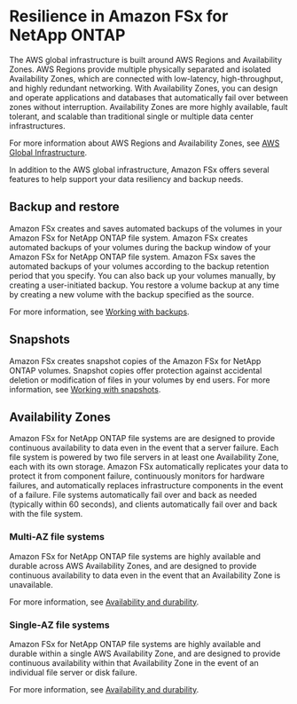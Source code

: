 # Resilience in Amazon FSx for NetApp ONTAP<a name="disaster-recovery-resiliency"></a>

The AWS global infrastructure is built around AWS Regions and Availability Zones\. AWS Regions provide multiple physically separated and isolated Availability Zones, which are connected with low\-latency, high\-throughput, and highly redundant networking\. With Availability Zones, you can design and operate applications and databases that automatically fail over between zones without interruption\. Availability Zones are more highly available, fault tolerant, and scalable than traditional single or multiple data center infrastructures\. 

For more information about AWS Regions and Availability Zones, see [AWS Global Infrastructure](http://aws.amazon.com/about-aws/global-infrastructure/)\.

In addition to the AWS global infrastructure, Amazon FSx offers several features to help support your data resiliency and backup needs\.

## Backup and restore<a name="fsx-resilience-backups"></a>

Amazon FSx creates and saves automated backups of the volumes in your Amazon FSx for NetApp ONTAP file system\. Amazon FSx creates automated backups of your volumes during the backup window of your Amazon FSx for NetApp ONTAP file system\. Amazon FSx saves the automated backups of your volumes according to the backup retention period that you specify\. You can also back up your volumes manually, by creating a user\-initiated backup\. You restore a volume backup at any time by creating a new volume with the backup specified as the source\.

For more information, see [Working with backups](using-backups.md)\.

## Snapshots<a name="resiliency-snapshots"></a>

 Amazon FSx creates snapshot copies of the Amazon FSx for NetApp ONTAP volumes\. Snapshot copies offer protection against accidental deletion or modification of files in your volumes by end users\. For more information, see [Working with snapshots](snapshots-ontap.md)\.

## Availability Zones<a name="availability-zones"></a>

Amazon FSx for NetApp ONTAP file systems are are designed to provide continuous availability to data even in the event that a server failure\. Each file system is powered by two file servers in at least one Availability Zone, each with its own storage\. Amazon FSx automatically replicates your data to protect it from component failure, continuously monitors for hardware failures, and automatically replaces infrastructure components in the event of a failure\. File systems automatically fail over and back as needed \(typically within 60 seconds\), and clients automatically fail over and back with the file system\.

### Multi\-AZ file systems<a name="resiliency-multi-az"></a>

Amazon FSx for NetApp ONTAP file systems are highly available and durable across AWS Availability Zones, and are designed to provide continuous availability to data even in the event that an Availability Zone is unavailable\. 

For more information, see [Availability and durability](high-availability-AZ.md)\. 

### Single\-AZ file systems<a name="resiliency-single-az"></a>

Amazon FSx for NetApp ONTAP file systems are highly available and durable within a single AWS Availability Zone, and are designed to provide continuous availability within that Availability Zone in the event of an individual file server or disk failure\. 

For more information, see [Availability and durability](high-availability-AZ.md)\.